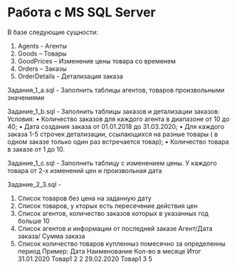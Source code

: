 # Работа с MS SQL Server

В базе следующие сущности:
1)	Agents - Агенты
2)	Goods – Товары
3)	GoodPrices – Изменение цены товара со временем
4)	Orders – Заказы
5)	OrderDetails - Детализация заказа  

Задания_1_a.sql - Заполнить таблицы агентов, товаров  произвольными значениями

Задание_1_b.sql - Заполнить таблицы заказов и детализации заказов: 
Условия:
•	Количество заказов для каждого агента в диапазоне от 10 до 40;
•	Дата создания заказа от 01.01.2018 до 31.03.2020;
•	Для каждого заказа 1-5 строчек детализации, ссылающихся на разные товары ( в одном заказе только один раз встречается товар);
•	Количество товара в заказе от 1 до 10.

Задание_1_c.sql - Заполнить таблицу с изменением цены. У каждого товара от 2-х изменений цен и произвольная дата

Задание_2_3.sql - 
1. Список товаров без цена на заданную дату
2. Список товаров, у кторых есть пересечение действия цен
3. Список агентов, количество заказов которых в указанных год больше 10
4. Список агентов и информации от последней заказе Агент/Дата заказа/ Сумма заказа
5. Список количество товаров купленныз помесячно за определенны период
Пример: 
Дата		Наименование Кол-во в месяце	Итог
31.01.2020	 Товар1 		2		2
29.02.2020	 Товар1		3		5
